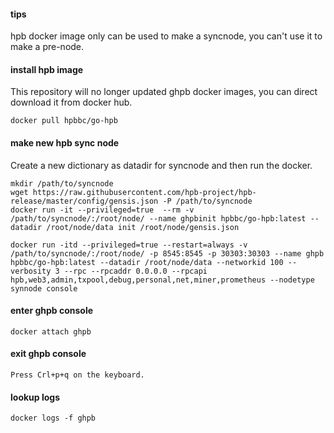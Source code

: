 #### tips
hpb docker image only can be used to make a syncnode, you can't use it to make a pre-node.

#### install hpb image
This repository will no longer updated ghpb docker images, you can direct download it from docker hub.
```
docker pull hpbbc/go-hpb
```

#### make new hpb sync node
Create a new dictionary as datadir for syncnode and then run the docker.
```shell
mkdir /path/to/syncnode
wget https://raw.githubusercontent.com/hpb-project/hpb-release/master/config/gensis.json -P /path/to/syncnode
docker run -it --privileged=true  --rm -v /path/to/syncnode/:/root/node/ --name ghpbinit hpbbc/go-hpb:latest --datadir /root/node/data init /root/node/gensis.json

docker run -itd --privileged=true --restart=always -v /path/to/syncnode/:/root/node/ -p 8545:8545 -p 30303:30303 --name ghpb hpbbc/go-hpb:latest --datadir /root/node/data --networkid 100 --verbosity 3 --rpc --rpcaddr 0.0.0.0 --rpcapi hpb,web3,admin,txpool,debug,personal,net,miner,prometheus --nodetype synnode console
```
#### enter ghpb console
	docker attach ghpb

#### exit ghpb console
    Press Crl+p+q on the keyboard.

#### lookup logs
	docker logs -f ghpb
